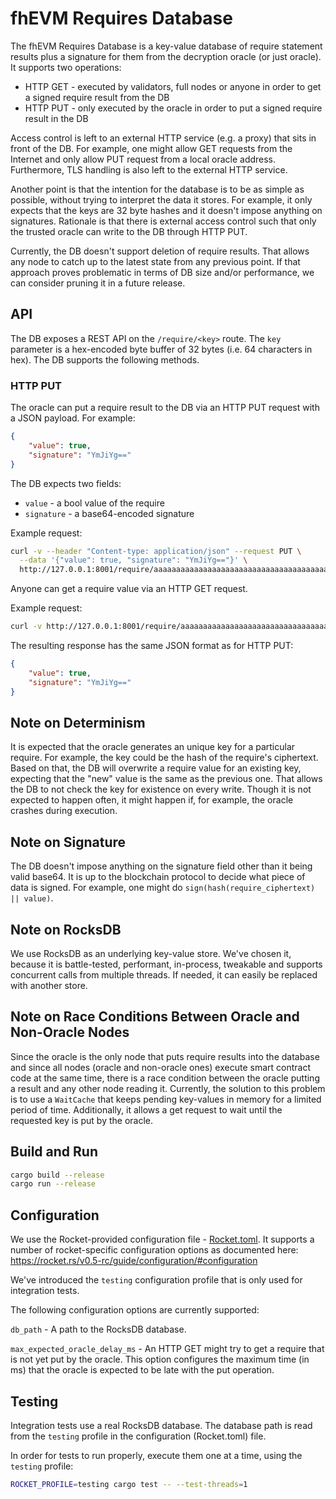 # fhEVM Requires Database

The fhEVM Requires Database is a key-value database of require statement results plus a signature for them from the decryption oracle (or just oracle). It supports two operations:
* HTTP GET - executed by validators, full nodes or anyone in order to get a signed require result from the DB
* HTTP PUT - only executed by the oracle in order to put a signed require result in the DB

Access control is left to an external HTTP service (e.g. a proxy) that sits in front of the DB. For example, one might allow GET requests from the Internet and only allow PUT request from a local oracle address. Furthermore, TLS handling is also left to the external HTTP service.

Another point is that the intention for the database is to be as simple as possible, without trying to interpret the data it stores. For example, it only expects that the keys are 32 byte hashes and it doesn't impose anything on signatures. Rationale is that there is external access control such that only the trusted oracle can write to the DB through HTTP PUT.

Currently, the DB doesn't support deletion of require results. That allows any node to catch up to the latest state from any previous point. If that approach proves problematic in terms of DB size and/or performance, we can consider pruning it in a future release.

## API
The DB exposes a REST API on the `/require/<key>` route. The `key` parameter is a hex-encoded byte buffer of 32 bytes (i.e. 64 characters in hex).
The DB supports the following methods.

### HTTP PUT
The oracle can put a require result to the DB via an HTTP PUT request with a JSON payload. For example:
```json
{
    "value": true,
    "signature": "YmJiYg=="
}
```
The DB expects two fields:
* `value` - a bool value of the require
* `signature` - a base64-encoded signature

Example request:
```bash
curl -v --header "Content-type: application/json" --request PUT \
  --data '{"value": true, "signature": "YmJiYg=="}' \
  http://127.0.0.1:8001/require/aaaaaaaaaaaaaaaaaaaaaaaaaaaaaaaaaaaaaaaaaaaaaaaaaaaaaaaaaaaaaaaa
```

Anyone can get a require value via an HTTP GET request.

Example request:
```bash
curl -v http://127.0.0.1:8001/require/aaaaaaaaaaaaaaaaaaaaaaaaaaaaaaaaaaaaaaaaaaaaaaaaaaaaaaaaaaaaaaaa
```

The resulting response has the same JSON format as for HTTP PUT:
```json
{
    "value": true,
    "signature": "YmJiYg=="
}
```

## Note on Determinism
It is expected that the oracle generates an unique key for a particular require. For example, the key could be the hash of the require's ciphertext. Based on that, the DB will overwrite a require value for an existing key, expecting that the "new" value is the same as the previous one. That allows the DB to not check the key for existence on every write. Though it is not expected to happen often, it might happen if, for example, the oracle crashes during execution.

## Note on Signature
The DB doesn't impose anything on the signature field other than it being valid base64. It is up to the blockchain protocol to decide what piece of data is signed. For example, one might do `sign(hash(require_ciphertext) || value)`.

## Note on RocksDB
We use RocksDB as an underlying key-value store. We've chosen it, because it is battle-tested, performant, in-process, tweakable and supports concurrent calls from multiple threads. If needed, it can easily be replaced with another store.

## Note on Race Conditions Between Oracle and Non-Oracle Nodes
Since the oracle is the only node that puts require results into the database and since all nodes (oracle and non-oracle ones) execute smart contract code at the same time, there is a race condition between the oracle putting a result and any other node reading it. Currently, the solution to this problem is to use a `WaitCache` that keeps pending key-values in memory for a limited period of time. Additionally, it allows a get request to wait until the requested key is put by the oracle.

## Build and Run
```bash
cargo build --release
cargo run --release
```

## Configuration
We use the Rocket-provided configuration file - [Rocket.toml](Rocket.toml). It supports a number of rocket-specific configuration options as documented here: https://rocket.rs/v0.5-rc/guide/configuration/#configuration

We've introduced the `testing` configuration profile that is only used for integration tests.

The following configuration options are currently supported:

`db_path` - A path to the RocksDB database.

`max_expected_oracle_delay_ms` - An HTTP GET might try to get a require that is not yet put by the oracle. This option configures the maximum time (in ms) that the oracle is expected to be late with the put operation.

## Testing
Integration tests use a real RocksDB database. The database path is read from the `testing` profile in the configuration (Rocket.toml) file.

In order for tests to run properly, execute them one at a time, using the `testing` profile:
```bash
ROCKET_PROFILE=testing cargo test -- --test-threads=1
```

